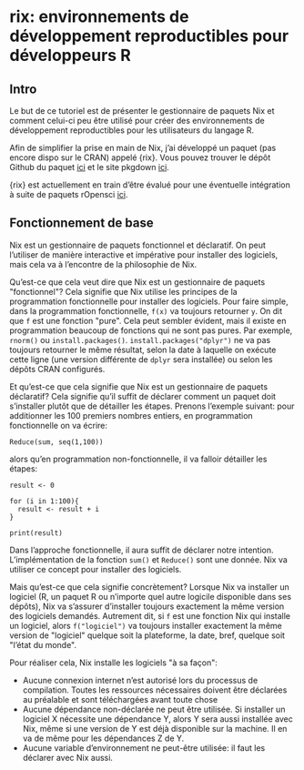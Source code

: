 # rix: environnements de développement reproductibles pour développeurs R

## Intro

Le but de ce tutoriel est de présenter le gestionnaire de paquets Nix et comment
celui-ci peu être utilisé pour créer des environnements de développement reproductibles
pour les utilisateurs du langage R.

Afin de simplifier la prise en main de Nix, j’ai développé un paquet (pas encore dispo
sur le CRAN) appelé {rix}. Vous pouvez trouver le dépôt Github du paquet 
[ici](https://github.com/b-rodrigues/rix) et le site pkgdown [ici](https://b-rodrigues.github.io/rix/).

{rix} est actuellement en train d’être évalué pour une éventuelle intégration à suite de paquets
rOpensci [ici](https://github.com/ropensci/software-review/issues/625).

## Fonctionnement de base

Nix est un gestionnaire de paquets fonctionnel et déclaratif. On peut l’utiliser de manière interactive
et impérative pour installer des logiciels, mais cela va à l’encontre de la philosophie de Nix.

Qu’est-ce que cela veut dire que Nix est un gestionnaire de paquets "fonctionnel"? Cela signifie
que Nix utilise les principes de la programmation fonctionnelle pour installer des logiciels. Pour 
faire simple, dans la programmation fonctionnelle, `f(x)` va toujours retourner `y`. On dit que `f`
est une fonction "pure". Cela peut sembler évident, mais il existe en programmation beaucoup de fonctions
qui ne sont pas pures. Par exemple, `rnorm()` ou `install.packages()`. `install.packages("dplyr")` ne va 
pas toujours retourner le même résultat, selon la date à laquelle on exécute cette ligne (une version 
différente de `dplyr` sera installée) ou selon les dépôts CRAN configurés.

Et qu’est-ce que cela signifie que Nix est un gestionnaire de paquets déclaratif? Cela signifie qu’il 
suffit de déclarer comment un paquet doit s’installer plutôt que de détailler les étapes. Prenons 
l’exemple suivant: pour additionner les 100 premiers nombres entiers, en programmation fonctionnelle
on va écrire:

```
Reduce(sum, seq(1,100))
```

alors qu’en programmation non-fonctionnelle, il va falloir détailler les étapes:

```
result <- 0

for (i in 1:100){
  result <- result + i
}

print(result)
```

Dans l’approche fonctionnelle, il aura suffit de déclarer notre intention. L’implémentation de la fonction
`sum()` et `Reduce()` sont une donnée. Nix va utiliser ce concept pour installer des logiciels.

Mais qu’est-ce que cela signifie concrètement? Lorsque Nix va installer un logiciel (R, un paquet R ou 
n’importe quel autre logicile disponible dans ses dépôts), Nix va s’assurer d’installer toujours exactement
la même version des logiciels demandés. Autrement dit, si `f` est une fonction Nix qui installe un logiciel,
alors `f("logiciel")` va toujours installer exactement la même version de "logiciel" quelque soit la plateforme,
la date, bref, quelque soit "l’état du monde".

Pour réaliser cela, Nix installe les logiciels "à sa façon":

- Aucune connexion internet n’est autorisé lors du processus de compilation. Toutes les ressources nécessaires doivent être déclarées au préalable et sont téléchargées avant toute chose
- Aucune dépendance non-déclarée ne peut être utilisée. Si installer un logiciel X nécessite une dépendance Y, alors Y sera aussi installée avec Nix, même si une version de Y est déjà disponible sur la machine. Il en va de même pour les dépendances Z de Y.
- Aucune variable d’environnement ne peut-être utilisée: il faut les déclarer avec Nix aussi.
















